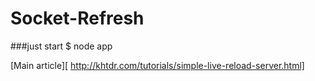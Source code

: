 # Socket-Refresh



###just start $ node app















[Main article][ http://khtdr.com/tutorials/simple-live-reload-server.html]
